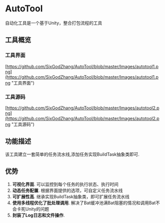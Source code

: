 # AutoTool

自动化工具是一个基于Unity，整合打包流程的工具

## 工具概览

### 工具界面
[https://github.com/SixGodZhang/AutoTool/blob/master/Images/autotool1.png](https://github.com/SixGodZhang/AutoTool/blob/master/Images/autotool1.png "工具界面")
### 工具源码
[https://github.com/SixGodZhang/AutoTool/blob/master/Images/autotool2.png](https://github.com/SixGodZhang/AutoTool/blob/master/Images/autotool2.png "工具源码")
## 功能描述
该工具建立一套简单的任务流水线,添加任务实现BuildTask抽象类即可.

## 优势
1. **可视化界面**.  可以监控到每个任务的执行状态、执行时间
2. **动态任务配置**.  根据界面提供的选项，可自定义任务流水线
3. **可扩展性高**.  继承实现BuildTask抽象类，即可扩展任务流水线
4. **使用多线程优化了批处理调用**.  解决了Bat缓冲池满Bat阻塞的情况和调用Bat不会卡死Unity的问题
5. **封装了Log日志和文件操作**.